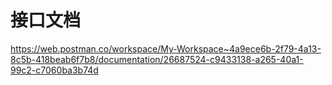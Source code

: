 # 接口文档

https://web.postman.co/workspace/My-Workspace~4a9ece6b-2f79-4a13-8c5b-418beab6f7b8/documentation/26687524-c9433138-a265-40a1-99c2-c7060ba3b74d

